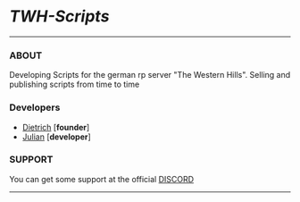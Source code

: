 # ***TWH-Scripts***
___

### ABOUT
Developing Scripts for the german rp server "The Western Hills".
Selling and publishing scripts from time to time

### Developers
     
  * [Dietrich](https://github.com/Dietrich-io) \[**founder**\]
  * [Julian](https://github.com/JulianLegler) \[**developer**\]


### SUPPORT

You can get some support at the official [DISCORD](https://discord.gg/yG75Bq59M9)


___
